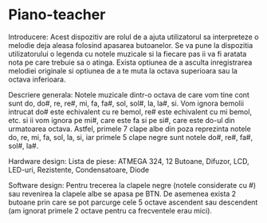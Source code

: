 # Piano-teacher
Introducere:
Acest dispozitiv are rolul de a ajuta utilizatorul sa interpreteze o melodie deja aleasa folosind apasarea butoanelor. 
Se va pune la dispozitia utilizatorului o legenda cu notele muzicale si la fiecare pas ii va fi aratata nota pe care 
trebuie sa o atinga. Exista optiunea de a asculta inregistrarea melodiei originale si optiunea de a te muta la octava 
superioara sau la octava inferioara.

Descriere generala:
Notele muzicale dintr-o octava de care vom tine cont sunt do, do#, re, re#, mi, fa, fa#, sol, sol#, la, la#, si. 
Vom ignora bemolii intrucat do# este echivalent cu re bemol, re# este echivalent cu mi bemol, etc. si ii vom ignora 
pe mi#, care este fa si pe si#, care este do-ul din urmatoarea octava. Astfel, primele 7 clape albe din poza reprezinta 
notele do, re, mi, fa, sol, la, si, iar primele 5 clape negre sunt notele do#, re#, fa#, sol#, la#.

Hardware design:
Lista de piese: ATMEGA 324, 12 Butoane, Difuzor, LCD, LED-uri, Rezistente, Condensatoare, Diode

Software design: 
Pentru trecerea la clapele negre (notele considerate cu #) sau revenirea la clapele albe se apasa pe BTN. De asemenea exista 
2 butoane prin care se pot parcurge cele 5 octave ascendent sau descendent (am ignorat primele 2 octave pentru ca frecventele erau mici).
